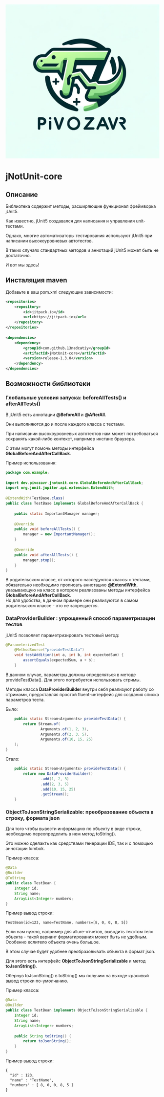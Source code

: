 ![dev_logo.jpg](dev_logo.jpg)
# jNotUnit-core
## Описание 
Библиотека содержит методы, расширяющие функционал фреймворка jUnit5.  

Как известно, jUnit5 создавался для написания и управления unit-тестами. 

Однако, многие автоматизаторы тестирования используют jUnit5 при написании высокоуровневых автотестов.

В таких случаях стандартных методов и аннотаций jUnit5 может быть не достаточно.

И вот мы здесь!

## Инсталяция maven
Добавьте в ваш pom.xml следующие зависимости:

```xml
<repositories>
    <repository>
        <id>jitpack.io</id>
        <url>https://jitpack.io</url>
    </repository>
</repositories>

<dependencies>
    <dependency>
        <groupId>com.github.13nadcatiy</groupId>
        <artifactId>jNotUnit-core</artifactId>
        <version>release-1.3.0</version>
    </dependency>
</dependencies>
```
## Возможности библиотеки
### Глобальные условия запуска: beforeAllTests() и afterAllTests()
В jUnit5 есть аннотации __@BeforeAll__ и __@AfterAll__.

Они выполняются до и после каждого класса с тестами.  

При написании высокоуровневых автотестов нам может потребоваться 
сохранять какой-либо контекст, например инстанс браузера.

С этим могут помочь методы интерфейса __GlobalBeforeAndAfterCallBack__.

Пример использования:
```java
package com.example;

import dev.pivozavr.jnotunit.core.GlobalBeforeAndAfterCallBack;
import org.junit.jupiter.api.extension.ExtendWith;

@ExtendWith(TestBase.class)
public class TestBase implements GlobalBeforeAndAfterCallBack {

    public static ImportantManager manager;

    @Override
    public void beforeAllTests() {
        manager = new ImportantManager();
    }

    @Override
    public void afterAllTests() {
        manager.stop();
    }
}
```

В родительском классе, от которого наследуются классы с тестами, 
обязательно необходимо прописать аннотацию __@ExtendWith__, 
указывающую на класс в котором реализованы методы интерфейса 
__GlobalBeforeAndAfterCallBack__.  
Но для удобства, в данном примере они реализуются 
в самом родительском классе - это не запрещается.

### DataProviderBuilder : упрощенный способ параметризации тестов
jUnit5 позволяет параметризировать тестовый метод:
```java
@ParameterizedTest
    @MethodSource("provideTestData")
    void testAddition(int a, int b, int expectedSum) {
        assertEquals(expectedSum, a + b);
    }
```
В данном случае, параметры должны определяться в методе provideTestData().
Для этого потребуется использовать стримы.

Методы класса __DataProviderBuilder__ внутри себя реализуют работу со стримами, предоставляя простой fluent-интерфейс для создания списка параметров теста.

Было:
```java
    public static Stream<Arguments> provideTestData() {
        return Stream.of(
                Arguments.of(1, 2, 3),
                Arguments.of(2, 3, 5), 
                Arguments.of(10, 15, 25)
    );
}
```
Стало:
```java
    public static Stream<Arguments> provideTestData() {
        return new DataProviderBuilder()
                .add(1, 2, 3)
                .add(2, 3, 5)
                .add(10, 15, 25)
                .getStream();
    }
```
### ObjectToJsonStringSerializable: преобразование объекта в строку, формата json
Для того чтобы вывести информацию по объекту в виде строки, необходимо переопределить в нем метод toString().

Это можно сделакть как средствами генерации IDE, так и с помощью аннотации lombok.

Пример класса:
```java
@Data
@Builder
@ToString
public class TestBean {
    Integer id;
    String name;
    ArrayList<Integer> numbers;
}
```
Пример вывод строки:
```text
TestBean(id=123, name=TestName, numbers=[8, 0, 0, 8, 5])
```

Если нам нужно, например для allure-отчетов, выводить текстом тело объекта - такой вариант форматирования может быть не удобным. Особенно еслитело объекта очень большое.

В этом случае будет удобнее преобразовывать объекта в формат json.

Для этого есть интерфейс __ObjectToJsonStringSerializable__ и метод __toJsonString()__.

Обернув toJsonString() в toString() мы получим на выходе красивый вывод строки по-умолчанию.

Пример класса:
```java
@Data
@Builder
public class TestBean implements ObjectToJsonStringSerializable {
    Integer id;
    String name;
    ArrayList<Integer> numbers;

    public String toString() {
        return toJsonString();
    }
}
```

Пример вывод строки:
```text
{
  "id" : 123,
  "name" : "TestName",
  "numbers" : [ 8, 0, 0, 8, 5 ]
}
```